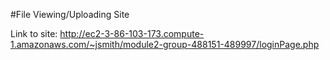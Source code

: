#File Viewing/Uploading Site

Link to site: http://ec2-3-86-103-173.compute-1.amazonaws.com/~jsmith/module2-group-488151-489997/loginPage.php

